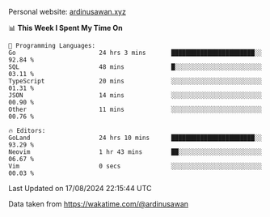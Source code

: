 Personal website: [ardinusawan.xyz](https://ardinusawan.xyz)

<!--START_SECTION:waka-->
📊 **This Week I Spent My Time On** 

```text
💬 Programming Languages: 
Go                       24 hrs 3 mins       ███████████████████████░░   92.84 % 
SQL                      48 mins             █░░░░░░░░░░░░░░░░░░░░░░░░   03.11 % 
TypeScript               20 mins             ░░░░░░░░░░░░░░░░░░░░░░░░░   01.31 % 
JSON                     14 mins             ░░░░░░░░░░░░░░░░░░░░░░░░░   00.90 % 
Other                    11 mins             ░░░░░░░░░░░░░░░░░░░░░░░░░   00.76 % 

🔥 Editors: 
GoLand                   24 hrs 10 mins      ███████████████████████░░   93.29 % 
Neovim                   1 hr 43 mins        ██░░░░░░░░░░░░░░░░░░░░░░░   06.67 % 
Vim                      0 secs              ░░░░░░░░░░░░░░░░░░░░░░░░░   00.03 % 
```


 Last Updated on 17/08/2024 22:15:44 UTC
<!--END_SECTION:waka-->
Data taken from https://wakatime.com/@ardinusawan
